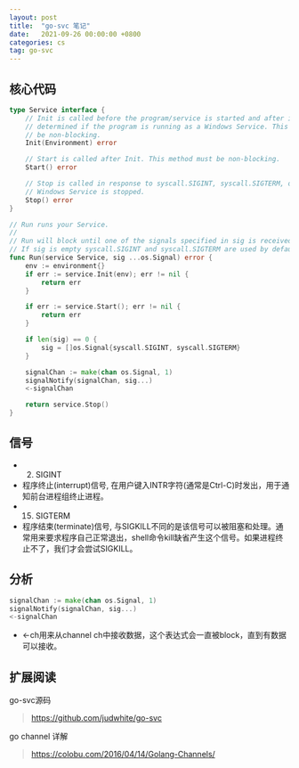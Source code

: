 ```yaml
---
layout: post
title:  "go-svc 笔记"
date:   2021-09-26 00:00:00 +0800
categories: cs
tag: go-svc
---
```


## 核心代码

```go
type Service interface {
	// Init is called before the program/service is started and after it's
	// determined if the program is running as a Windows Service. This method must
	// be non-blocking.
	Init(Environment) error

	// Start is called after Init. This method must be non-blocking.
	Start() error

	// Stop is called in response to syscall.SIGINT, syscall.SIGTERM, or when a
	// Windows Service is stopped.
	Stop() error
}
```

```go
// Run runs your Service.
//
// Run will block until one of the signals specified in sig is received.
// If sig is empty syscall.SIGINT and syscall.SIGTERM are used by default.
func Run(service Service, sig ...os.Signal) error {
	env := environment{}
	if err := service.Init(env); err != nil {
		return err
	}

	if err := service.Start(); err != nil {
		return err
	}

	if len(sig) == 0 {
		sig = []os.Signal{syscall.SIGINT, syscall.SIGTERM}
	}

	signalChan := make(chan os.Signal, 1)
	signalNotify(signalChan, sig...)
	<-signalChan

	return service.Stop()
}
```

## 信号

- 2) SIGINT
- 程序终止(interrupt)信号, 在用户键入INTR字符(通常是Ctrl-C)时发出，用于通知前台进程组终止进程。
- 15) SIGTERM
- 程序结束(terminate)信号, 与SIGKILL不同的是该信号可以被阻塞和处理。通常用来要求程序自己正常退出，shell命令kill缺省产生这个信号。如果进程终止不了，我们才会尝试SIGKILL。


## 分析

```go
signalChan := make(chan os.Signal, 1)
signalNotify(signalChan, sig...)
<-signalChan
```

- <-ch用来从channel ch中接收数据，这个表达式会一直被block，直到有数据可以接收。

## 扩展阅读

go-svc源码
> https://github.com/judwhite/go-svc

go channel 详解
> https://colobu.com/2016/04/14/Golang-Channels/
